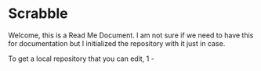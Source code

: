 # Scrabble
Welcome, this is a Read Me Document. I am not sure if we need to have this for documentation but I initialized the repository with it just in case. 

To get a local repository that you can edit,
  1 - 
